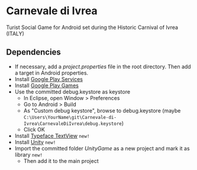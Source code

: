 Carnevale di Ivrea
==================

Turist Social Game for Android set during the Historic Carnival of Ivrea (ITALY)


<h2>Dependencies</h2>

<ul>
<li>If necessary, add a <i>project.properties</i> file in the root directory. Then add a target in Android properties.</li>
<li>Install <a href="http://developer.android.com/google/play-services/setup.html">Google Play Services</a></li>
<li>Install <a href="https://developers.google.com/games/services/android/quickstart">Google Play Games</a></li>
<li>Use the committed debug.keystore as keystore
	<ul>
		<li>In Eclipse, open Window > Preferences </li>
		<li>Go to Android > Build</li>
		<li>As "Custom debug keystore", browse to debug.keystore (maybe <code>C:\Users\YourName\git\Carnevale-di-Ivrea\CarnevaleDiIvrea\debug.keystore</code>)</li>
		<li>Click OK</li>
	</ul>
</li>
<li>Install <a href="https://github.com/ragunathjawahar/android-typeface-textview">Typeface TextView</a> <code>new!</code></li>
<li>Install <a href="http://unity3d.com/">Unity</a> <code>new!</code></li>
<li>Import the committed folder <i>UnityGame</i> as a new project and mark it as library <code>new!</code>
	<ul><li>Then add it to the main project</li></ul>
</ul>
